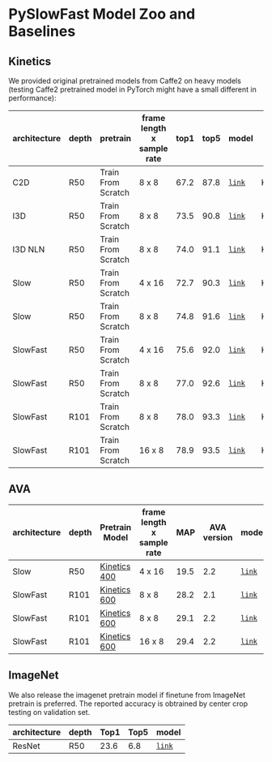 # PySlowFast Model Zoo and Baselines

## Kinetics

We provided original pretrained models from Caffe2 on heavy models (testing Caffe2 pretrained model in PyTorch might have a small different in performance):

| architecture | depth |  pretrain |  frame length x sample rate | top1 |  top5  |  model | config |
| ------------- | ------------- | ------------- | ------------- | ------------- | ------------- | ------------- | ------------- |
| C2D | R50 | Train From Scratch | 8 x 8 | 67.2 | 87.8 | [`link`](https://dl.fbaipublicfiles.com/pyslowfast/model_zoo/kinetics400/C2D_NOPOOL_8x8_R50.pkl) | Kinetics/c2/C2D_NOPOOL_8x8_R50 |
| I3D | R50 | Train From Scratch | 8 x 8 | 73.5 | 90.8 | [`link`](https://dl.fbaipublicfiles.com/pyslowfast/model_zoo/kinetics400/I3D_8x8_R50.pkl) | Kinetics/c2/I3D_8x8_R50 |
| I3D NLN | R50 | Train From Scratch | 8 x 8 | 74.0 | 91.1 | [`link`](https://dl.fbaipublicfiles.com/pyslowfast/model_zoo/kinetics400/I3D_NLN_8x8_R50.pkl) | Kinetics/c2/I3D_NLN_8x8_R50 |
| Slow | R50 | Train From Scratch | 4 x 16 | 72.7 | 90.3 | [`link`](https://dl.fbaipublicfiles.com/pyslowfast/model_zoo/kinetics400/SLOWONLY_4x16_R50.pkl) | Kinetics/c2/SLOW_4x16_R50 |
| Slow | R50 | Train From Scratch | 8 x 8 | 74.8 | 91.6 | [`link`](https://dl.fbaipublicfiles.com/pyslowfast/model_zoo/kinetics400/SLOWONLY_8x8_R50.pkl) | Kinetics/c2/SLOW_8x8_R50 |
| SlowFast | R50 | Train From Scratch | 4 x 16 | 75.6 | 92.0 | [`link`](https://dl.fbaipublicfiles.com/pyslowfast/model_zoo/kinetics400/SLOWFAST_4x16_R50.pkl) | Kinetics/c2/SLOWFAST_4x16_R50 |
| SlowFast | R50 | Train From Scratch | 8 x 8 | 77.0 | 92.6 | [`link`](https://dl.fbaipublicfiles.com/pyslowfast/model_zoo/kinetics400/SLOWFAST_8x8_R50.pkl) | Kinetics/c2/SLOWFAST_8x8_R50 |
| SlowFast | R101 | Train From Scratch | 8 x 8 | 78.0 | 93.3 | [`link`](coming_soon) | Kinetics/c2/SLOWFAST_8x8_R101_101_101|
| SlowFast | R101 | Train From Scratch | 16 x 8 | 78.9 | 93.5 | [`link`](coming_soon) | Kinetics/c2/SLOWFAST_16x8_R101_50_50 |


## AVA

| architecture | depth | Pretrain Model |  frame length x sample rate  | MAP | AVA version | model |
| ------------- | ------------- | ------------- | ------------- | ------------- | ------------- |------------- |
| Slow | R50 | [Kinetics 400](https://dl.fbaipublicfiles.com/pyslowfast/model_zoo/ava/pretrain/C2D_8x8_R50.pkl) | 4 x 16 | 19.5 | 2.2 | [`link`](https://dl.fbaipublicfiles.com/pyslowfast/model_zoo/ava/C2D_8x8_R50.pkl) |
| SlowFast | R101 | [Kinetics 600](https://dl.fbaipublicfiles.com/pyslowfast/model_zoo/ava/pretrain/SLOWFAST_32x2_R101_50_50_v2.1.pkl) | 8 x 8 | 28.2 | 2.1 | [`link`](https://dl.fbaipublicfiles.com/pyslowfast/model_zoo/ava/SLOWFAST_32x2_R101_50_50_v2.1.pkl) |
| SlowFast | R101 | [Kinetics 600](https://dl.fbaipublicfiles.com/pyslowfast/model_zoo/ava/pretrain/SLOWFAST_32x2_R101_50_50.pkl) | 8 x 8 | 29.1 | 2.2 | [`link`](https://dl.fbaipublicfiles.com/pyslowfast/model_zoo/ava/SLOWFAST_32x2_R101_50_50.pkl) |
| SlowFast | R101 | [Kinetics 600](https://dl.fbaipublicfiles.com/pyslowfast/model_zoo/ava/pretrain/SLOWFAST_64x2_R101_50_50.pkl) | 16 x 8 | 29.4 | 2.2 | [`link`](https://dl.fbaipublicfiles.com/pyslowfast/model_zoo/ava/SLOWFAST_64x2_R101_50_50.pkl) |


## ImageNet

We also release the imagenet pretrain model if finetune from ImageNet pretrain is preferred. The reported accuracy is obtrained by center crop testing on validation set.

| architecture | depth |  Top1 |  Top5  |  model  |
| ------------- | ------------- | ------------- | ------------- | ------------- | 
| ResNet | R50 | 23.6 | 6.8 | [`link`](https://dl.fbaipublicfiles.com/pyslowfast/model_zoo/kinetics400/R50_IN1K.pyth) |
